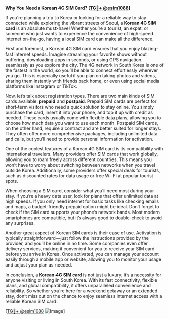 **Why You Need a Korean 4G SIM Card? [[TG💪+ @esim1088](https://t.me/s/esim1088)]**

If you're planning a trip to Korea or looking for a reliable way to stay connected while exploring the vibrant streets of Seoul, a **Korean 4G SIM card** is an absolute must-have! Whether you’re a tourist, an expat, or someone who just wants to experience the convenience of high-speed internet on-the-go, having a local SIM card can make all the difference.

First and foremost, a Korean 4G SIM card ensures that you enjoy blazing-fast internet speeds. Imagine streaming your favorite shows without buffering, downloading apps in seconds, or using GPS navigation seamlessly as you explore the city. The 4G network in South Korea is one of the fastest in the world, so you’ll be able to connect effortlessly wherever you go. This is especially useful if you plan on taking photos and videos, sharing them instantly with friends back home, or even using social media platforms like Instagram or TikTok.

Now, let’s talk about registration types. There are two main kinds of SIM cards available: **prepaid** and **postpaid**. Prepaid SIM cards are perfect for short-term visitors who need a quick solution to stay online. You simply purchase the card, insert it into your phone, and top it up with credit as needed. These cards usually come with flexible data plans, allowing you to choose how much data you want to use each month. Postpaid SIM cards, on the other hand, require a contract and are better suited for longer stays. They often offer more comprehensive packages, including unlimited data and calls, but you’ll need to provide personal information for activation.

One of the coolest features of a Korean 4G SIM card is its compatibility with international travelers. Many providers offer SIM cards that work globally, allowing you to roam freely across different countries. This means you won’t have to worry about switching between networks when you travel outside Korea. Additionally, some providers offer special deals for tourists, such as discounted rates for data usage or free Wi-Fi at popular tourist spots.

When choosing a SIM card, consider what you’ll need most during your stay. If you’re a heavy data user, look for plans that offer unlimited data at high speeds. If you only need internet for basic tasks like checking emails and maps, a budget-friendly prepaid option might be ideal. Don’t forget to check if the SIM card supports your phone’s network bands. Most modern smartphones are compatible, but it’s always good to double-check to avoid any surprises.

Another great aspect of Korean SIM cards is their ease of use. Activation is typically straightforward—just follow the instructions provided by the provider, and you’ll be online in no time. Some companies even offer delivery services, making it convenient for you to receive your SIM card before you arrive in Korea. Once activated, you can manage your account easily through a mobile app or website, allowing you to monitor your usage and adjust your plan as needed.

In conclusion, a **Korean 4G SIM card** is not just a luxury; it’s a necessity for anyone visiting or living in South Korea. With its fast connectivity, flexible plans, and global compatibility, it offers unparalleled convenience and reliability. So whether you’re here for a weekend getaway or an extended stay, don’t miss out on the chance to enjoy seamless internet access with a reliable Korean SIM card. 

[[TG💪+ @esim1088](https://t.me/s/esim1088) ![Image](https://i.postimg.cc/Y0z9fWf4/image.png)]
